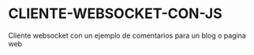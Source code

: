 # CLIENTE-WEBSOCKET-CON-JS
Cliente websocket con un ejemplo de comentarios para un blog o pagina web
